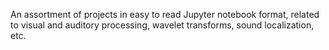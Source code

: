 An assortment of projects in easy to read Jupyter notebook format, related to visual and auditory processing, wavelet transforms, sound localization, etc.
